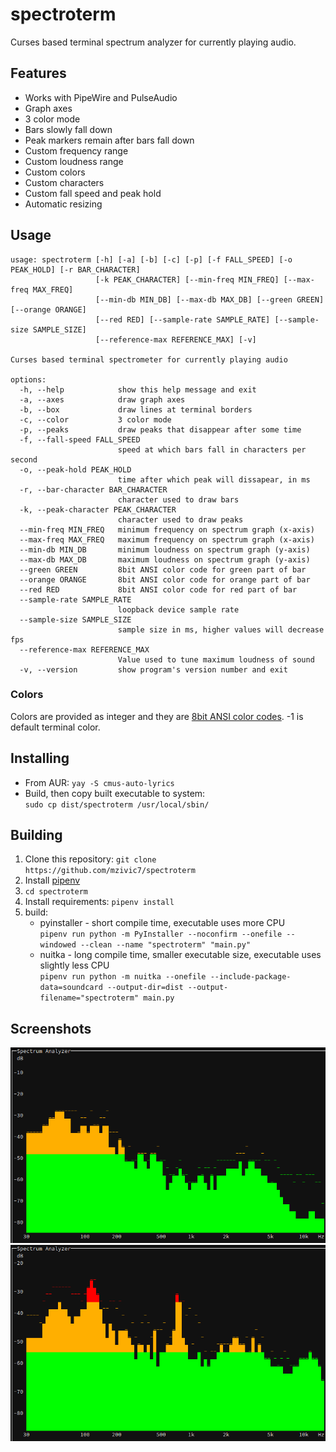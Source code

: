 # spectroterm
Curses based terminal spectrum analyzer for currently playing audio.


## Features
- Works with PipeWire and PulseAudio
- Graph axes
- 3 color mode
- Bars slowly fall down
- Peak markers remain after bars fall down
- Custom frequency range
- Custom loudness range
- Custom colors
- Custom characters
- Custom fall speed and peak hold
- Automatic resizing  


## Usage
```
usage: spectroterm [-h] [-a] [-b] [-c] [-p] [-f FALL_SPEED] [-o PEAK_HOLD] [-r BAR_CHARACTER]
                   [-k PEAK_CHARACTER] [--min-freq MIN_FREQ] [--max-freq MAX_FREQ]
                   [--min-db MIN_DB] [--max-db MAX_DB] [--green GREEN] [--orange ORANGE]
                   [--red RED] [--sample-rate SAMPLE_RATE] [--sample-size SAMPLE_SIZE]
                   [--reference-max REFERENCE_MAX] [-v]

Curses based terminal spectrometer for currently playing audio

options:
  -h, --help            show this help message and exit
  -a, --axes            draw graph axes
  -b, --box             draw lines at terminal borders
  -c, --color           3 color mode
  -p, --peaks           draw peaks that disappear after some time
  -f, --fall-speed FALL_SPEED
                        speed at which bars fall in characters per second
  -o, --peak-hold PEAK_HOLD
                        time after which peak will dissapear, in ms
  -r, --bar-character BAR_CHARACTER
                        character used to draw bars
  -k, --peak-character PEAK_CHARACTER
                        character used to draw peaks
  --min-freq MIN_FREQ   minimum frequency on spectrum graph (x-axis)
  --max-freq MAX_FREQ   maximum frequency on spectrum graph (x-axis)
  --min-db MIN_DB       minimum loudness on spectrum graph (y-axis)
  --max-db MAX_DB       maximum loudness on spectrum graph (y-axis)
  --green GREEN         8bit ANSI color code for green part of bar
  --orange ORANGE       8bit ANSI color code for orange part of bar
  --red RED             8bit ANSI color code for red part of bar
  --sample-rate SAMPLE_RATE
                        loopback device sample rate
  --sample-size SAMPLE_SIZE
                        sample size in ms, higher values will decrease fps
  --reference-max REFERENCE_MAX
                        Value used to tune maximum loudness of sound
  -v, --version         show program's version number and exit

```

### Colors
Colors are provided as integer and they are [8bit ANSI color codes](https://gist.github.com/ConnerWill/d4b6c776b509add763e17f9f113fd25b#256-colors). -1 is default terminal color.


## Installing
- From AUR: `yay -S cmus-auto-lyrics`
- Build, then copy built executable to system:  
`sudo cp dist/spectroterm /usr/local/sbin/`


## Building
1. Clone this repository: `git clone https://github.com/mzivic7/spectroterm`
2. Install [pipenv](https://docs.pipenv.org/install/)
3. `cd spectroterm`
4. Install requirements: `pipenv install`
5. build:
    - pyinstaller - short compile time, executable uses more CPU  
    `pipenv run python -m PyInstaller --noconfirm --onefile --windowed --clean --name "spectroterm" "main.py"`
    - nuitka - long compile time, smaller executable size, executable uses slightly less CPU  
    `pipenv run python -m nuitka --onefile --include-package-data=soundcard --output-dir=dist --output-filename="spectroterm" main.py`


## Screenshots
![spectroterm screenshot 01](https://raw.githubusercontent.com/mzivic7/spectroterm/refs/heads/main/.github/screenshots/01.png)
![spectroterm screenshot 02](https://raw.githubusercontent.com/mzivic7/spectroterm/refs/heads/main/.github/screenshots/02.png)
